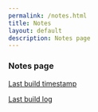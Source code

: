 ```yaml
---
permalink: /notes.html
title: Notes
layout: default
description: Notes page
---
```


### Notes page

[Last build timestamp](https://wryyyyyyyy.github.io/runner_one/generated.txt)

[Last build log](https://wryyyyyyyy.github.io/runner_one/log.txt)
